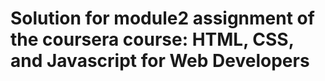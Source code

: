 # Solution for module2 assignment of the coursera course: HTML, CSS, and Javascript for Web Developers 
